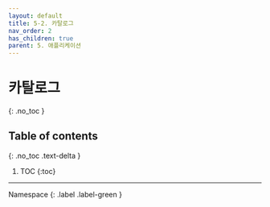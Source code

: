 ```yaml
---
layout: default
title: 5-2. 카탈로그
nav_order: 2
has_children: true
parent: 5. 애플리케이션
---
```


# 카탈로그 
{: .no_toc }

## Table of contents
{: .no_toc .text-delta }

1. TOC
{:toc}

---

<div class="code-example" markdown="1">
Namespace
{: .label .label-green }
</div>

